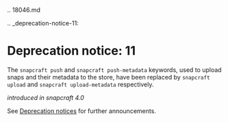 .. 18046.md

.. _deprecation-notice-11:

# Deprecation notice: 11

The `snapcraft push` and `snapcraft push-metadata` keywords, used to upload snaps and their metadata to the store, have been replaced by `snapcraft upload` and `snapcraft upload-metadata` respectively.

_introduced in snapcraft 4.0_

See [Deprecation notices](/t/deprecation-notices/8396)  for further announcements.